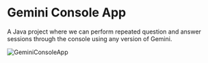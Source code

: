 # Gemini Console App
A Java project where we can perform repeated question and answer sessions through the console using any version of Gemini.

![GeminiConsoleApp](https://github.com/user-attachments/assets/f1355b72-0766-4c93-9e72-c8b06d83181f)
